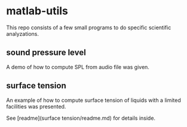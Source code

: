 # matlab-utils

This repo consists of a few small programs to do specific scientific analyzations.

## sound pressure level

A demo of how to compute SPL from audio file was given.

## surface tension

An example of how to compute surface tension of liquids with a limited facilities was presented.

See [readme](surface tension/readme.md) for details inside. 
